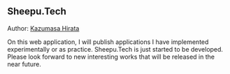 ## Sheepu.Tech

Author: [Kazumasa Hirata](https://www.wantedly.com/users/19086632?aql=gaFxrOW5s-eUsOS4gOWwhg)  

On this web application, I will publish applications I have implemented experimentally or as practice. Sheepu.Tech is just started to be developed. Please look forward to new interesting works that will be released in the near future.
